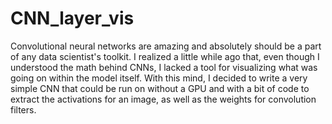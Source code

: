 # CNN_layer_vis

Convolutional neural networks are amazing and absolutely should be a part of any data scientist's toolkit. I realized a little while
ago that, even though I understood the math behind CNNs, I lacked a tool for visualizing what was going on within the model itself. With this mind,
I decided to write a very simple CNN that could be run on without a GPU and with a bit of code to extract the activations
for an image, as well as the weights for convolution filters. 

